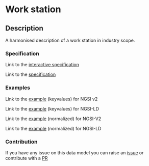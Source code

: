 # Work station

## Description

A harmonised description of a work station in industry scope.

### Specification

Link to the [interactive specification](https://swagger.lab.fiware.org/?url=https://smart-data-models.github.io/dataModel.AutonomousMobileRobot/WorkStation/swagger.yaml)

Link to the [specification](https://github.com/smart-data-models/dataModel.AutonomousMobileRobot/blob/master/WorkStation/doc/spec.md)
### Examples

Link to the [example](https://smart-data-models.github.io/dataModel.AutonomousMobileRobot/WorkStation/examples/example.json) (keyvalues) for NGSI v2

Link to the [example](https://smart-data-models.github.io/dataModel.AutonomousMobileRobot/WorkStation/examples/example.jsonld) (keyvalues) for NGSI-LD

Link to the [example](https://smart-data-models.github.io/dataModel.AutonomousMobileRobot/WorkStation/examples/example-normalized.json) (normalized) for NGSI-V2

Link to the [example](https://smart-data-models.github.io/dataModel.AutonomousMobileRobot/WorkStation/examples/example-normalized.jsonld) (normalized) for NGSI-LD
### Contribution

If you have any issue on this data model you can raise an [issue](https://github.com/smart-data-models/dataModel.AutonomousMobileRobot/issues) or contribute with a [PR](https://github.com/smart-data-models/dataModel.AutonomousMobileRobot/pulls)
